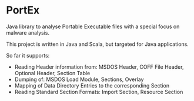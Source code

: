 PortEx
======

Java library to analyse Portable Executable files with a special focus on malware analysis.

This project is written in Java and Scala, but targeted for Java applications.

So far it supports:

* Reading Header information from: MSDOS Header, COFF File Header, Optional Header, Section Table
* Dumping of: MSDOS Load Module, Sections, Overlay
* Mapping of Data Directory Entries to the corresponding Section
* Reading Standard Section Formats: Import Section, Resource Section
